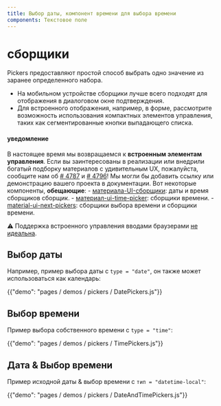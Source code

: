 ```yaml
---
title: Выбор даты, компонент времени для выбора времени
components: Текстовое поле
---
```

# сборщики

<p class="description">Pickers предоставляют простой способ выбрать одно значение из заранее определенного набора.</p>

- На мобильном устройстве сборщики лучше всего подходят для отображения в диалоговом окне подтверждения.
- Для встроенного отображения, например, в форме, рассмотрите возможность использования компактных элементов управления, таких как сегментированные кнопки выпадающего списка.

#### уведомление

В настоящее время мы возвращаемся к **встроенным элементам управления**. Если вы заинтересованы в реализации или внедрили богатый подборку материалов с удивительным UX, пожалуйста, сообщите нам об [# 4787](https://github.com/mui-org/material-ui/issues/4787) и [# 4796](https://github.com/mui-org/material-ui/issues/4796)! Мы могли бы добавить ссылку или демонстрацию вашего проекта в документации. Вот некоторые компоненты, **обещающие**: - [материала-UI-сборщики](https://github.com/dmtrKovalenko/material-ui-pickers): даты и время сборщиков сборщик. - [материал-ui-time-picker](https://github.com/TeamWertarbyte/material-ui-time-picker): сборщики времени. - [material-ui-next-pickers](https://github.com/chingyawhao/material-ui-next-pickers): сборщики выбора времени и сборщики времени.

⚠️ Поддержка встроенного управления вводами браузерами [не идеальна](https://caniuse.com/#feat=input-datetime).

## Выбор даты

Например, пример выбора даты с `type = "date"`, он также может использоваться как календарь:

{{"demo": "pages / demos / pickers / DatePickers.js"}}

## Выбор времени

Пример выбора собственного времени с `type = "time"`:

{{"demo": "pages / demos / pickers / TimePickers.js"}}

## Дата & Выбор времени

Пример исходной даты & выбор времени с `тип = "datetime-local"`:

{{"demo": "pages / demos / pickers / DateAndTimePickers.js"}}